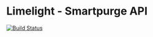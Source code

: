# Limelight - Smartpurge API

[![Build Status](https://travis-ci.org/sgrichards/smartpurge.svg?branch=master)](https://travis-ci.org/sgrichards/smartpurge)
